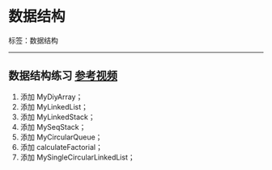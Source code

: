 ﻿# 数据结构

标签：数据结构 

---

数据结构练习 [参考视频][1]
------

 1. 添加 MyDiyArray； 
 2. 添加 MyLinkedList； 
 3. 添加 MyLinkedStack； 
 4. 添加 MySeqStack； 
 5. 添加 MyCircularQueue；
 6. 添加 calculateFactorial；
 7. 添加 MySingleCircularLinkedList；


  [1]: http://pan.baidu.com/s/1jGggQoe